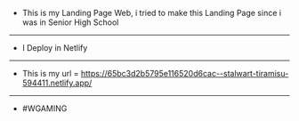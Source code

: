 * This is my Landing Page Web, i tried to make this Landing Page since i was in Senior High School

-----------------------------------------------------------------------------------------------------------

* I Deploy in Netlify

-----------------------------------------------------------------------------------------------------------

* This is my url = https://65bc3d2b5795e116520d6cac--stalwart-tiramisu-594411.netlify.app/

-----------------------------------------------------------------------------------------------------------

* #WGAMING
